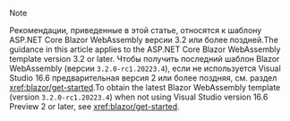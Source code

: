 > [!NOTE]
> <span data-ttu-id="c85f4-101">Рекомендации, приведенные в этой статье, относятся к шаблону ASP.NET Core Blazor WebAssembly версии 3.2 или более поздней.</span><span class="sxs-lookup"><span data-stu-id="c85f4-101">The guidance in this article applies to the ASP.NET Core Blazor WebAssembly template version 3.2 or later.</span></span> <span data-ttu-id="c85f4-102">Чтобы получить последний шаблон Blazor WebAssembly (версии `3.2.0-rc1.20223.4`), если не используется Visual Studio 16.6 предварительная версия 2 или более поздняя, см. раздел <xref:blazor/get-started>.</span><span class="sxs-lookup"><span data-stu-id="c85f4-102">To obtain the latest Blazor WebAssembly template (version `3.2.0-rc1.20223.4`) when not using Visual Studio version 16.6 Preview 2 or later, see <xref:blazor/get-started>.</span></span>
